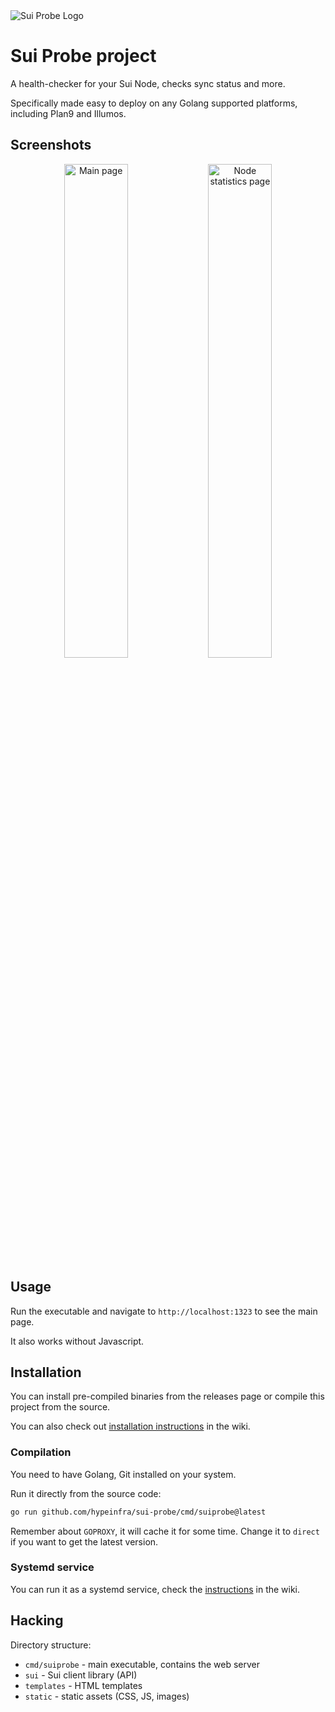 <picture>
  <source media="(prefers-color-scheme: dark)" srcset="https://user-images.githubusercontent.com/44648612/223167295-4ae8da21-4a8d-4f17-b518-3263bc6b539d.png">
  <img alt="Sui Probe Logo" src="https://user-images.githubusercontent.com/44648612/219971097-7983f048-7fb9-4200-a0ea-948be481b6b2.png">
</picture>

# Sui Probe project

A health-checker for your Sui Node, checks sync status and more.

Specifically made easy to deploy on any Golang supported platforms, including Plan9 and Illumos.

## Screenshots

<p align="center">
  <picture>
    <source media="(prefers-color-scheme: dark)" srcset="https://user-images.githubusercontent.com/44648612/223164504-3140b2c8-75ff-4ba0-95c1-e0a727ca243e.png">
    <img alt="Main page" src="https://user-images.githubusercontent.com/44648612/223162002-52e8f16e-dace-4049-8718-bece9048b03f.png" width="45%">
   </picture>
  <picture>
    <source media="(prefers-color-scheme: dark)" srcset="https://user-images.githubusercontent.com/44648612/223164391-53a7a111-5502-464c-9eaf-742d42e213c6.png">
    <img alt="Node statistics page" src="https://user-images.githubusercontent.com/44648612/223162006-a67d3647-ba94-4a68-a992-8320e71c650f.png" width="45%">
  </picture>
</p>

## Usage

Run the executable and navigate to `http://localhost:1323` to see the main page.

It also works without Javascript.

## Installation

You can install pre-compiled binaries from the releases page or compile this project from the source.

You can also check out [installation instructions] in the wiki.

### Compilation

You need to have Golang, Git installed on your system.

Run it directly from the source code:

```bash
go run github.com/hypeinfra/sui-probe/cmd/suiprobe@latest
```

Remember about `GOPROXY`, it will cache it for some time.
Change it to `direct` if you want to get the latest version.

### Systemd service

You can run it as a systemd service, check the [instructions] in the wiki.

## Hacking

Directory structure:

- `cmd/suiprobe` - main executable, contains the web server
- `sui` - Sui client library (API)
- `templates` - HTML templates
- `static` - static assets (CSS, JS, images)

[installation instructions]: https://github.com/hypeinfra/sui-probe/wiki/Installation
[instructions]: https://github.com/hypeinfra/sui-probe/wiki/Systemd
